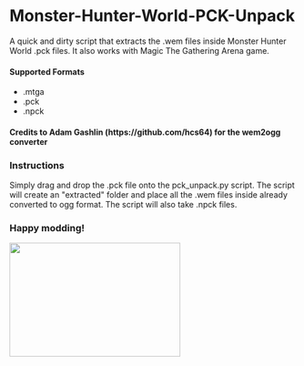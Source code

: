 # Monster-Hunter-World-PCK-Unpack
<p>
A quick and dirty script that extracts the .wem files inside Monster Hunter World .pck files. 
It also works with Magic The Gathering Arena game.
</p>

<h4>Supported Formats</h4>
<ul>
  <li>.mtga</li>
  <li>.pck</li>
  <li>.npck</li>
 </ul>

<h4>Credits to Adam Gashlin (https://github.com/hcs64) for the wem2ogg converter</h4>

<h3>Instructions</h3>
<p>
Simply drag and drop the .pck file onto the pck_unpack.py script. The script will create an "extracted" folder and place all the .wem files
inside already converted to ogg format. The script will also take .npck files.
</p>

<h3>Happy modding!</h3>
<img src = "https://www.sccpre.cat/mypng/detail/218-2181741_promo-set-for-gatherer-magic-the-gathering-icon.png" width = "300" height = "200">
